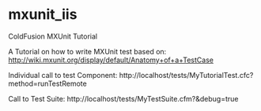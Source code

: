 mxunit_iis
==========

ColdFusion MXUnit Tutorial

A Tutorial on how to write MXUnit test based on:
http://wiki.mxunit.org/display/default/Anatomy+of+a+TestCase

Individual call to test Component:
http://localhost/tests/MyTutorialTest.cfc?method=runTestRemote

Call to Test Suite:
http://localhost/tests/MyTestSuite.cfm?&debug=true

